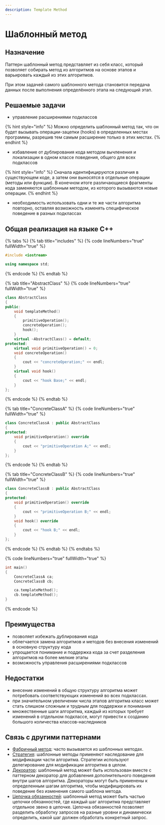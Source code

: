 ```yaml
---
description: Template Method
---
```


# Шаблонный метод

## Назначение

Паттерн шаблонный метод представляет из себя класс, который позволяет собирать метод из алгоритмов на основе этапов и варьировать каждый из этих алгоритмов.&#x20;

При этом задачей самого шаблонного метода становится передача данных после выполнения определённого этапа на следующий этап.

## Решаемые задачи

* управление расширениями подклассов

{% hint style="info" %}
Можно определить шаблонный метод так, что он будет вызывать операции-зацепки (hooks) в определенных местах программы, разрешив тем самым расширение только в этих местах.
{% endhint %}

* избавление от дублирования кода методом вычленения и локализации в одном классе поведения, общего для всех подклассов

{% hint style="info" %}
Сначала идентифицируются различия в существующем коде, а затем они выносятся в отдельные операции (методы или функции). В конечном итоге различающиеся фрагменты кода заменяются шаблонным методом, из которого вызываются новые операции.
{% endhint %}

* необходимость использовать одни и те же части алгоритма повторно, оставляя возможность изменять специфическое поведение в разных подклассах

## Общая реализация на языке С++

{% tabs %}
{% tab title="includes" %}
{% code lineNumbers="true" fullWidth="true" %}
```cpp
#include <iostream>

using namespace std;
```
{% endcode %}
{% endtab %}

{% tab title="AbstractClass" %}
{% code lineNumbers="true" fullWidth="true" %}
```cpp
class AbstractClass
{
public:
    void templateMethod()
    {
        primitiveOperation();
        concreteOperation();
        hook();
    }
    virtual ~AbstractClass() = default;
protected:
    virtual void primitiveOperation() = 0;
    void concreteOperation() 
    { 
        cout << "concreteOperation;" << endl; 
    }
    virtual void hook() 
    { 
        cout << "hook Base;" << endl; 
    }
};
```
{% endcode %}
{% endtab %}

{% tab title="ConcreteClassA" %}
{% code lineNumbers="true" fullWidth="true" %}
```cpp
class ConcreteClassA : public AbstractClass
{
protected:
    void primitiveOperation() override 
    { 
        cout << "primitiveOperation A;" << endl; 
    }
};
```
{% endcode %}
{% endtab %}

{% tab title="ConcreteClassB" %}
{% code lineNumbers="true" fullWidth="true" %}
```cpp
class ConcreteClassB : public AbstractClass
{
protected:
    void primitiveOperation() override 
    { 
        cout << "primitiveOperation B;" << endl; 
    }
    void hook() override 
    { 
        cout << "hook B;" << endl; 
    }
};
```
{% endcode %}
{% endtab %}
{% endtabs %}

{% code lineNumbers="true" fullWidth="true" %}
```cpp
int main()
{
    ConcreteClassA ca;
    ConcreteClassB cb;

    ca.templateMethod();
    cb.templateMethod();
}
```
{% endcode %}

## Преимущества

* позволяет избежать дублирования кода
* облегчается замена алгоритмов и методов без внесения изменений в основную структуру кода
* упрощается понимание и поддержка кода за счет разделения алгоритмов на более мелкие этапы
* возможность управления расширениями подклассов

## Недостатки

* внесение изменений в общую структуру алгоритма может потребовать соответствующих изменений во всех подклассах.
* при значительном увеличении числа этапов алгоритма класс может стать слишком сложным и трудным для поддержки и понимания
* множественные шаги алгоритма, каждый из которых требует изменений в отдельном подклассе, могут привести к созданию большого количества классов-наследников

## Связь с другими паттернами

* [Фабричный метод](../creationals-patterns/factory-method.md): часто вызывается из шаблонных методах.
* [Стратегия](strategy.md): шаблонные методы применяют наследование для модификации части алгоритма. Стратегии используют делегирование для модификации алгоритма в целом.
* [Декоратор](../structural-patterns/dekorator.md): шаблонный метод может быть использован вместе с паттерном декоратор для добавления дополнительного поведения внутри шагов алгоритма. Декораторы могут быть применены к определенным шагам алгоритма, чтобы модифицировать их поведение без изменения самого шаблона метода.
* [Цепочка обязанностей](chain-of-responsibility.md): шаблонный метод может быть частью цепочки обязанностей, где каждый шаг алгоритма представляет отдельное звено в цепочке. Цепочка обязанностей позволяет разделить обработку запросов на разные уровни и динамически определить, какой шаг должен обработать конкретный запрос.
